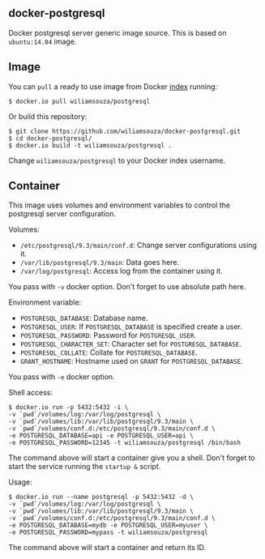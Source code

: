 docker-postgresql
-----------------

Docker postgresql server generic image source. This is based on `ubuntu:14.04` image.

Image
-----

You can `pull` a ready to use image from Docker
[index](https://index.docker.io/u/wiliamsouza/) running:

```
$ docker.io pull wiliamsouza/postgresql
```

Or build this repository:

```
$ git clone https://github.com/wiliamsouza/docker-postgresql.git
$ cd docker-postgresql/
$ docker.io build -t wiliamsouza/postgresql .
```

Change `wiliamsouza/postgresql` to your Docker index username.

Container
---------

This image uses volumes and environment variables to control the postgresql server
configuration.

Volumes:

* `/etc/postgresql/9.3/main/conf.d`: Change server configurations using it.
* `/var/lib/postgresql/9.3/main`: Data goes here.
* `/var/log/postgresql`: Access log from the container using it.

You pass with `-v` docker option. Don't forget to use absolute path here.

Environment variable:

* `POSTGRESQL_DATABASE`: Database name.
* `POSTGRESQL_USER`: If `POSTGRESQL_DATABASE` is specified create a user.
* `POSTGRESQL_PASSWORD`: Password for `POSTGRESQL_USER`.
* `POSTGRESQL_CHARACTER_SET`: Character set for `POSTGRESQL_DATABASE`.
* `POSTGRESQL_COLLATE`: Collate for `POSTGRESQL_DATABASE`.
* `GRANT_HOSTNAME`: Hostname used on `GRANT` for `POSTGRESQL_DATABASE`.

You pass with `-e` docker option.

Shell access:

```
$ docker.io run -p 5432:5432 -i \
-v `pwd`/volumes/log:/var/log/postgresql \
-v `pwd`/volumes/lib:/var/lib/postgresql/9.3/main \
-v `pwd`/volumes/conf.d:/etc/postgresql/9.3/main/conf.d \
-e POSTGRESQL_DATABASE=api -e POSTGRESQL_USER=api \
-e POSTGRESQL_PASSWORD=12345 -t wiliamsouza/postgresql /bin/bash
```

The command above will start a container give you a shell. Don't
forget to start the service running the `startup &` script.

Usage:

```
$ docker.io run --name postgresql -p 5432:5432 -d \
-v `pwd`/volumes/log:/var/log/postgresql \
-v `pwd`/volumes/lib:/var/lib/postgresql/9.3/main \
-v `pwd`/volumes/conf.d:/etc/postgresql/9.3/main/conf.d \
-e POSTGRESQL_DATABASE=mydb -e POSTGRESQL_USER=myuser \
-e POSTGRESQL_PASSWORD=mypass -t wiliamsouza/postgresql
```

The command above will start a container and return its ID.
